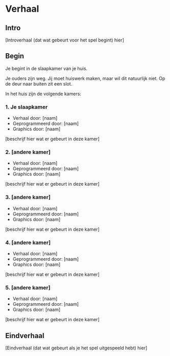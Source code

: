 # Verhaal

## Intro

[Introverhaal (dat wat gebeurt voor het spel begint) hier]

## Begin

Je begint in de slaapkamer van je huis.

Je ouders zijn weg.
Jij moet huiswerk maken, maar wil dit natuurlijk niet.
Op de deur naar buiten zit een slot.

In het huis zijn de volgende kamers:

### 1. Je slaapkamer

 * Verhaal door: [naam]
 * Geprogrammeerd door: [naam]
 * Graphics door: [naam]

[beschrijf hier wat er gebeurt in deze kamer]

### 2. [andere kamer]

 * Verhaal door: [naam]
 * Geprogrammeerd door: [naam]
 * Graphics door: [naam]

[beschrijf hier wat er gebeurt in deze kamer]

### 3. [andere kamer]

 * Verhaal door: [naam]
 * Geprogrammeerd door: [naam]
 * Graphics door: [naam]

[beschrijf hier wat er gebeurt in deze kamer]

### 4. [andere kamer]

 * Verhaal door: [naam]
 * Geprogrammeerd door: [naam]
 * Graphics door: [naam]

[beschrijf hier wat er gebeurt in deze kamer]

### 5. [andere kamer]

 * Verhaal door: [naam]
 * Geprogrammeerd door: [naam]
 * Graphics door: [naam]

[beschrijf hier wat er gebeurt in deze kamer]





## Eindverhaal

[Eindverhaal (dat wat gebeurt als je het spel uitgespeeld hebt) hier]
